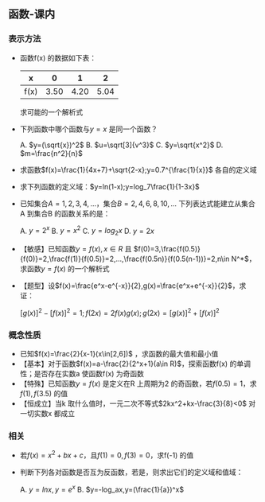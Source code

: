 ## 函数-课内

### 表示方法

- 函数f(x) 的数据如下表：

  | x    | 0    | 1    | 2    |
  | ---- | ---- | ---- | ---- |
  | f(x) | 3.50 | 4.20 | 5.04 |

  求可能的一个解析式

- 下列函数中哪个函数与$y=x$ 是同一个函数？

  A. $y=(\sqrt{x})^2$    B. $u=\sqrt[3]{v^3}$    C. $y=\sqrt{x^2}$    D. $m=\frac{n^2}{n}$

- 求函数$f(x)=\frac{1}{4x+7}+\sqrt{2-x};y=0.7^{\frac{1}{x}}$ 各自的定义域

- 求下列函数的定义域：$y=ln(1-x);y=log_7\frac{1}{1-3x}$

- 已知集合$A={1,2,3,4,...}$，集合$B={2,4,6,8,10,...}$ 下列表达式能建立从集合A 到集合B 的函数关系的是：

    A. $y=2^x$    B. $y=x^2$    C. $y=log_2x$    D. $y=2x$

- 【敏感】已知函数$y=f(x),x\in R$ 且 $f(0)=3,\frac{f(0.5)}{f(0)}=2,\frac{f(1)}{f(0.5)}=2,...,\frac{f(0.5n)}{f(0.5(n-1))}=2,n\in N^*$，求函数$y=f(x)$ 的一个解析式

- 【题型】设$f(x)=\frac{e^x-e^{-x}}{2},g(x)=\frac{e^x+e^{-x}}{2}$，求证：

    $[g(x)]^2-[f(x)]^2=1 ; f(2x)=2f(x)g(x) ; g(2x)=[g(x)]^2+[f(x)]^2$  

### 概念性质

- 已知$f(x)=\frac{2}{x-1}(x\in[2,6])$ ，求函数的最大值和最小值
- 【基本】对于函数$f(x)=a-\frac{2}{2^x+1}(a\in R)$，探索函数f(x) 的单调性；是否存在实数a 使函数f(x) 为奇函数
- 【特殊】已知函数$y=f(x)$ 是定义在R 上周期为2 的奇函数，若$f(0.5)=1$，求$f(1),f(3.5)$ 的值
- 【恒成立】当k 取什么值时，一元二次不等式$2kx^2+kx-\frac{3}{8}<0$ 对一切实数x 都成立

### 相关

- 若$f(x)=x^2+bx+c$，且$f(1)=0,f(3)=0$，求f(-1) 的值

- 判断下列各对函数是否互为反函数，若是，则求出它们的定义域和值域：

  A. $y=lnx,y=e^x$    B. $y=-log_ax,y=(\frac{1}{a})^x$

